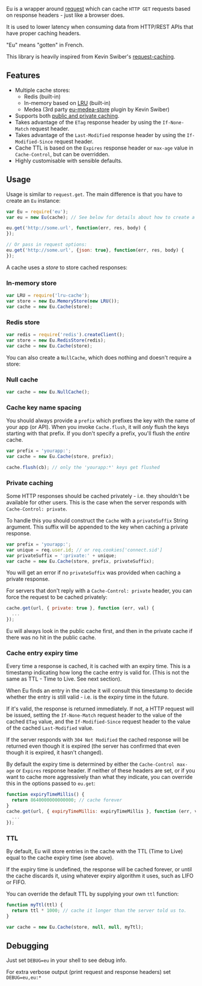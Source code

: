 Eu is a wrapper around [request](https://github.com/mikeal/request) which can cache
`HTTP GET` requests based on response headers - just like a browser does.

It is used to lower latency when consuming data from HTTP/REST APIs that have proper caching
headers.

"Eu" means "gotten" in French.

This library is heavily inspired from Kevin Swiber's [request-caching](https://github.com/kevinswiber/request-caching).

## Features

* Multiple cache stores:
  * Redis (built-in)
  * In-memory based on [LRU](https://github.com/isaacs/node-lru-cache) (built-in)
  * Medea (3rd party [eu-medea-store](https://github.com/medea/eu-medea-store) plugin by Kevin Swiber)
* Supports both [public and private caching](http://www.w3.org/Protocols/rfc2616/rfc2616-sec14.html#sec14.9.1).
* Takes advantage of the `ETag` response header by using the `If-None-Match` request header.
* Takes advantage of the `Last-Modified` response header by using the `If-Modified-Since` request header.
* Cache TTL is based on the `Expires` response header or `max-age` value in `Cache-Control`, but can be overridden.
* Highly customisable with sensible defaults.

## Usage

Usage is similar to `request.get`. The main difference is that you have
to create an `Eu` instance:

```javascript
var Eu = require('eu');
var eu = new Eu(cache); // See below for details about how to create a cache

eu.get('http://some.url', function(err, res, body) {
});

// Or pass in request options:
eu.get('http://some.url', {json: true}, function(err, res, body) {
});

```

A cache uses a _store_ to store cached responses:

### In-memory store

```javascript
var LRU = require('lru-cache');
var store = new Eu.MemoryStore(new LRU());
var cache = new Eu.Cache(store);
```

### Redis store

```javascript
var redis = require('redis').createClient();
var store = new Eu.RedisStore(redis);
var cache = new Eu.Cache(store);
```

You can also create a `NullCache`, which does nothing and doesn't require a store:

### Null cache

```javascript
var cache = new Eu.NullCache();
```

### Cache key name spacing

You should always provide a `prefix` which prefixes the key with the name of
your app (or API). When you invoke `Cache.flush`, it will *only* flush the keys
starting with that prefix. If you don't specify a prefix, you'll flush the *entire* cache.

```javascript
var prefix = 'yourapp:';
var cache = new Eu.Cache(store, prefix);

cache.flush(cb); // only the 'yourapp:*' keys get flushed
```

### Private caching

Some HTTP responses should be cached privately - i.e. they shouldn't be available for other users.
This is the case when the server responds with `Cache-Control: private`.

To handle this you should construct the `Cache` with a `privateSuffix` String argument.
This suffix will be appended to the key when caching a private response.

```javascript
var prefix = 'yourapp:';
var unique = req.user.id; // or req.cookies['connect.sid']
var privateSuffix = ':private:' + unique;
var cache = new Eu.Cache(store, prefix, privateSuffix);
```

You will get an error if no `privateSuffix` was provided when caching a private response.

For servers that don't reply with a `Cache-Control: private` header, you can force the request to be cached privately:

```javascript
cache.get(url, { private: true }, function (err, val) {
  ...
});
```

Eu will always look in the public cache first, and then in the private cache if there was no
hit in the public cache.

### Cache entry expiry time

Every time a response is cached, it is cached with an expiry time. This is a timestamp indicating
how long the cache entry is valid for. (This is not the same as TTL - Time to Live. See next section).

When Eu finds an entry in the cache it will consult this timestamp to decide whether the
entry is still valid - i.e. is the expiry time in the future.

If it's valid, the response is returned immediately. If not, a HTTP request will be issued,
setting the `If-None-Match` request header to the value of the cached `ETag` value,
and the `If-Modified-Since` request header to the value of the cached `Last-Modified` value.

If the server responds with `304 Not Modified` the cached response will be returned even
though it is expired (the server has confirmed that even though it is expired, it hasn't changed).

By default the expiry time is determined by either the `Cache-Control max-age` or `Expires` response
header. If neither of these headers are set, or if you want to cache more aggressively than
what they indicate, you can override this in the options passed to `eu.get`:

```javascript
function expiryTimeMillis() {
  return 8640000000000000; // cache forever
}
cache.get(url, { expiryTimeMillis: expiryTimeMillis }, function (err, val) {
  ...
});
```

### TTL

By default, Eu will store entries in the cache with the TTL (Time to Live) equal to the cache
expiry time (see above).

If the expiry time is undefined, the response will be cached forever, or until the cache discards it, using
whatever expiry algorithm it uses, such as LIFO or FIFO.

You can override the default TTL by supplying your own `ttl` function:

```javascript
function myTtl(ttl) {
  return ttl * 1000; // cache it longer than the server told us to.
}

var cache = new Eu.Cache(store, null, null, myTtl);
```

## Debugging

Just set `DEBUG=eu` in your shell to see debug info.

For extra verbose output (print request and response headers) set `DEBUG=eu,eu:*`
